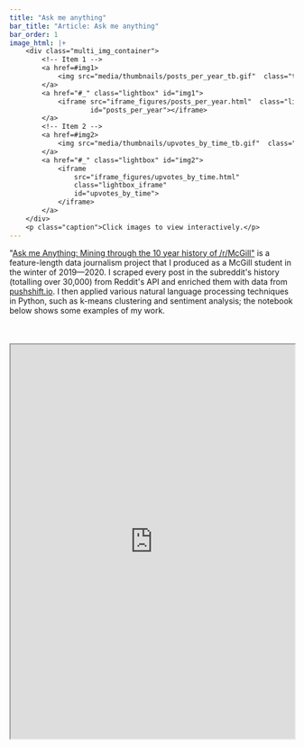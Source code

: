 ```yaml
---
title: "Ask me anything"
bar_title: "Article: Ask me anything"
bar_order: 1
image_html: |+
    <div class="multi_img_container">
        <!-- Item 1 -->
        <a href=#img1> 
            <img src="media/thumbnails/posts_per_year_tb.gif"  class="thumbnail"> 
        </a>
        <a href="#_" class="lightbox" id="img1"> 
            <iframe src="iframe_figures/posts_per_year.html"  class="lightbox_iframe" 
                    id="posts_per_year"></iframe> 
        </a>
        <!-- Item 2 --> 
        <a href=#img2> 
            <img src="media/thumbnails/upvotes_by_time_tb.gif"	class="thumbnail"> 
        </a>
        <a href="#_" class="lightbox" id="img2"> 
            <iframe
                src="iframe_figures/upvotes_by_time.html"
                class="lightbox_iframe"
                id="upvotes_by_time">
            </iframe> 
        </a>
    </div>
    <p class="caption">Click images to view interactively.</p>
---
```

	
<p> 
"<a href="http://www.mcgilltribune.com/ask-me-anything/" target="_blank">Ask me
Anything: Mining through the 10 year history of /r/McGill"</a> is a
feature-length data journalism project that I produced as a McGill student in
the winter of 2019—2020. I scraped every post in the subreddit's history
(totalling over 30,000) from Reddit's API and enriched them with data from 
<a href="https://pushshift.io/" target="_blank">pushshift.io</a>. I then
applied various natural language processing techniques in Python, such as
k-means clustering and sentiment analysis; the notebook below shows some
examples of my work. 
</p>
<iframe  
     height="700px" 
     width=100%
     src="https://view.datalore.io/notebook/9aNxaBkR9tWJkybtWeAw6p"
     style="margin-top: 36px;  background-color: rgb(238, 238, 238);"
     allowTransparency="false"> 
</iframe>
